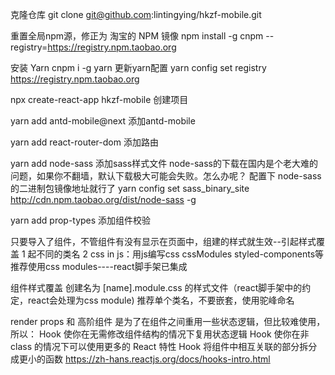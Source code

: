 克隆仓库
git clone git@github.com:lintingying/hkzf-mobile.git

重置全局npm源，修正为 淘宝的 NPM 镜像
npm install -g cnpm --registry=https://registry.npm.taobao.org

安装 Yarn
cnpm i -g yarn
更新yarn配置
yarn config set registry https://registry.npm.taobao.org


npx create-react-app hkzf-mobile  创建项目

yarn add antd-mobile@next   添加antd-mobile

yarn add react-router-dom   添加路由

yarn add node-sass 添加sass样式文件
node-sass的下载在国内是个老大难的问题，如果你不翻墙，默认下载极大可能会失败。怎么办呢？ 配置下 node-sass 的二进制包镜像地址就行了
yarn config set sass_binary_site http://cdn.npm.taobao.org/dist/node-sass -g

yarn add prop-types 添加组件校验


只要导入了组件，不管组件有没有显示在页面中，组建的样式就生效--引起样式覆盖
1 起不同的类名
2 css in js：用js编写css  cssModules styled-components等
推荐使用css modules----react脚手架已集成

组件样式覆盖
创建名为 [name].module.css 的样式文件（react脚手架中的约定，react会处理为css module)
推荐单个类名，不要嵌套，使用驼峰命名

render props 和 高阶组件  是为了在组件之间重用一些状态逻辑，但比较难使用，所以：
Hook 使你在无需修改组件结构的情况下复用状态逻辑
Hook 使你在非 class 的情况下可以使用更多的 React 特性 
Hook 将组件中相互关联的部分拆分成更小的函数
https://zh-hans.reactjs.org/docs/hooks-intro.html